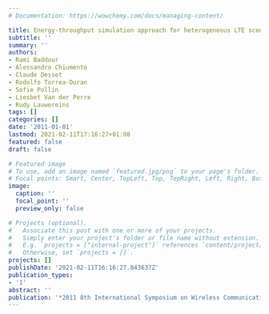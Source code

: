 ```yaml
---
# Documentation: https://wowchemy.com/docs/managing-content/

title: Energy-throughput simulation approach for heterogeneous LTE scenarios
subtitle: ''
summary: ''
authors:
- Rami Baddour
- Alessandro Chiumento
- Claude Desset
- Rodolfo Torrea-Duran
- Sofie Pollin
- Liesbet Van der Perre
- Rudy Lauwereins
tags: []
categories: []
date: '2011-01-01'
lastmod: 2021-02-11T17:16:27+01:00
featured: false
draft: false

# Featured image
# To use, add an image named `featured.jpg/png` to your page's folder.
# Focal points: Smart, Center, TopLeft, Top, TopRight, Left, Right, BottomLeft, Bottom, BottomRight.
image:
  caption: ''
  focal_point: ''
  preview_only: false

# Projects (optional).
#   Associate this post with one or more of your projects.
#   Simply enter your project's folder or file name without extension.
#   E.g. `projects = ["internal-project"]` references `content/project/deep-learning/index.md`.
#   Otherwise, set `projects = []`.
projects: []
publishDate: '2021-02-11T16:16:27.843637Z'
publication_types:
- '1'
abstract: ''
publication: '*2011 8th International Symposium on Wireless Communication Systems*'
---
```

